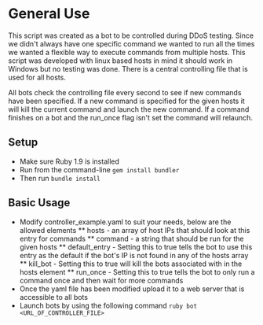 # General Use
This script was created as a bot to be controlled during DDoS testing.  Since we didn't always have one specific command we wanted to run all the times we wanted a flexible way to execute commands from multiple hosts.  This script was developed with linux based hosts in mind it should work in Windows but no testing was done.  There is a central controlling file that is used for all hosts. 

All bots check the controlling file every second to see if new commands have been specified. If a new command is specified for the given hosts it will kill the current command and launch the new command.  If a command finishes on a bot and the run_once flag isn't set the command will relaunch. 

## Setup

 * Make sure Ruby 1.9 is installed
 * Run from the command-line `gem install bundler`
 * Then run `bundle install`

## Basic Usage

* Modify controller_example.yaml to suit your needs, below are the allowed elements
  ** hosts - an array of host IPs that should look at this entry for commands
  ** command - a string that should be run for the given hosts
  ** default_entry - Setting this to true tells the bot to use this entry as the default if the bot's IP is not found in any of the hosts array
  ** kill_bot - Setting this to true will kill the bots associated with in the hosts element
  ** run_once - Setting this to true tells the bot to only run a command once and then wait for more commands
* Once the yaml file has been modified upload it to a web server that is accessible to all bots
* Launch bots by using the following command `ruby bot <URL_OF_CONTROLLER_FILE>`